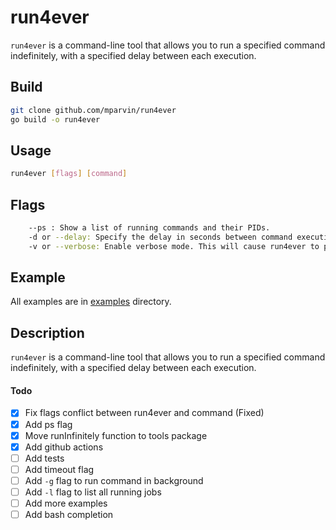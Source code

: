 # run4ever
`run4ever` is a command-line tool that allows you to run a specified command indefinitely, with a specified delay between each execution.

## Build
```bash
git clone github.com/mparvin/run4ever
go build -o run4ever
```

## Usage
```bash
run4ever [flags] [command]
```

## Flags
```bash
    --ps : Show a list of running commands and their PIDs.
    -d or --delay: Specify the delay in seconds between command executions. Default is 10 seconds.
    -v or --verbose: Enable verbose mode. This will cause run4ever to print additional output such as errors and confirmation messages.
```

## Example
All examples are in [examples](examples) directory.

## Description
`run4ever` is a command-line tool that allows you to run a specified command indefinitely, with a specified delay between each execution.


#### Todo
- [X] Fix flags conflict between run4ever and command (Fixed)
- [X] Add ps flag
- [X] Move runInfinitely function to tools package
- [X] Add github actions
- [ ] Add tests
- [ ] Add timeout flag
- [ ] Add `-g` flag to run command in background
- [ ] Add `-l` flag to list all running jobs
- [ ] Add more examples
- [ ] Add bash completion
